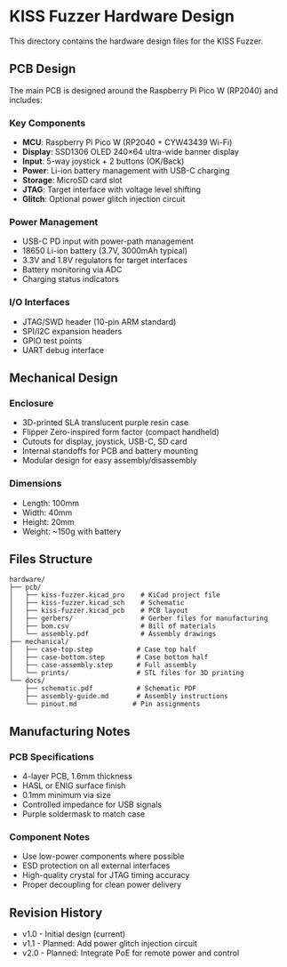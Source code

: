 # KISS Fuzzer Hardware Design

This directory contains the hardware design files for the KISS Fuzzer.

## PCB Design

The main PCB is designed around the Raspberry Pi Pico W (RP2040) and includes:

### Key Components
- **MCU**: Raspberry Pi Pico W (RP2040 + CYW43439 Wi-Fi)
- **Display**: SSD1306 OLED 240×64 ultra-wide banner display
- **Input**: 5-way joystick + 2 buttons (OK/Back)
- **Power**: Li-ion battery management with USB-C charging
- **Storage**: MicroSD card slot
- **JTAG**: Target interface with voltage level shifting
- **Glitch**: Optional power glitch injection circuit

### Power Management
- USB-C PD input with power-path management
- 18650 Li-ion battery (3.7V, 3000mAh typical)
- 3.3V and 1.8V regulators for target interfaces
- Battery monitoring via ADC
- Charging status indicators

### I/O Interfaces
- JTAG/SWD header (10-pin ARM standard)
- SPI/I2C expansion headers
- GPIO test points
- UART debug interface

## Mechanical Design

### Enclosure
- 3D-printed SLA translucent purple resin case
- Flipper Zero-inspired form factor (compact handheld)
- Cutouts for display, joystick, USB-C, SD card
- Internal standoffs for PCB and battery mounting
- Modular design for easy assembly/disassembly

### Dimensions
- Length: 100mm
- Width: 40mm  
- Height: 20mm
- Weight: ~150g with battery

## Files Structure

```
hardware/
├── pcb/
│   ├── kiss-fuzzer.kicad_pro    # KiCad project file
│   ├── kiss-fuzzer.kicad_sch    # Schematic
│   ├── kiss-fuzzer.kicad_pcb    # PCB layout
│   ├── gerbers/                 # Gerber files for manufacturing
│   ├── bom.csv                  # Bill of materials
│   └── assembly.pdf             # Assembly drawings
├── mechanical/
│   ├── case-top.step           # Case top half
│   ├── case-bottom.step        # Case bottom half
│   ├── case-assembly.step      # Full assembly
│   └── prints/                 # STL files for 3D printing
└── docs/
    ├── schematic.pdf           # Schematic PDF
    ├── assembly-guide.md       # Assembly instructions
    └── pinout.md              # Pin assignments
```

## Manufacturing Notes

### PCB Specifications
- 4-layer PCB, 1.6mm thickness
- HASL or ENIG surface finish
- 0.1mm minimum via size
- Controlled impedance for USB signals
- Purple soldermask to match case

### Component Notes
- Use low-power components where possible
- ESD protection on all external interfaces
- High-quality crystal for JTAG timing accuracy
- Proper decoupling for clean power delivery

## Revision History

- v1.0 - Initial design (current)
- v1.1 - Planned: Add power glitch injection circuit
- v2.0 - Planned: Integrate PoE for remote power and control
